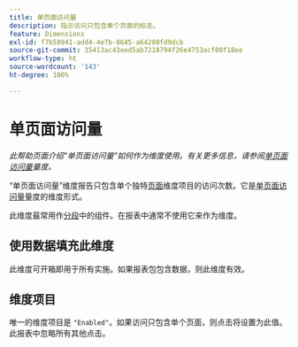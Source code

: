 ```yaml
---
title: 单页面访问量
description: 指示访问只包含单个页面的标志。
feature: Dimensions
exl-id: f7b58941-add4-4e7b-8645-a64280fd9dcb
source-git-commit: 35413ac43eed5ab7218794f26e4753acf08f18ee
workflow-type: ht
source-wordcount: '143'
ht-degree: 100%

---
```


# 单页面访问量

*此帮助页面介绍“单页面访问量”如何作为维度使用。有关更多信息，请参阅[单页面访问量](../metrics/single-page-visits.md)量度。*

“单页面访问量”维度报告只包含单个独特[页面](page.md)维度项目的访问次数。它是[单页面访问量](../metrics/single-page-visits.md)量度的维度形式。

此维度最常用作[分段](../segmentation/seg-home.md)中的组件。在报表中通常不使用它来作为维度。

## 使用数据填充此维度

此维度可开箱即用于所有实施。如果报表包包含数据，则此维度有效。

## 维度项目

唯一的维度项目是 `"Enabled"`。如果访问只包含单个页面，则点击将设置为此值。此报表中忽略所有其他点击。
